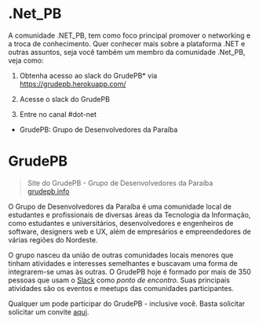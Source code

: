 
# .Net_PB
A comunidade .NET_PB, tem como foco principal promover o networking e a troca de conhecimento. Quer conhecer mais sobre a plataforma .NET e outras assuntos, seja você também um membro da comunidade .Net_PB, veja como:
1) Obtenha acesso ao 
slack do GrudePB* via
https://grudepb.herokuapp.com/

2) Acesse o slack do GrudePB

3) Entre no canal #dot-net

* GrudePB: Grupo de Desenvolvedores da Paraíba


# GrudePB

> Site do GrudePB - Grupo de Desenvolvedores da Paraíba  
> [grudepb.info](http://grudepb.info)

O Grupo de Desenvolvedores da Paraíba é uma comunidade local de estudantes e profissionais de diversas áreas da Tecnologia da Informação, como estudantes e universitários, desenvolvedores e engenheiros de software, designers web e UX, além de empresários e empreendedores de várias regiões do Nordeste.

O grupo nasceu da união de outras comunidades locais menores que tinham atividades e interesses semelhantes e buscavam uma forma de integrarem-se umas às outras. O GrudePB hoje é formado por mais de 350 pessoas que usam o [Slack](https://slack.com) como _ponto de encontro_. Suas principais atividades são os eventos e meetups das comunidades participantes.

Qualquer um pode participar do GrudePB - inclusive você. Basta solicitar solicitar um convite [aqui](http://grudepb.herokuapp.com).
